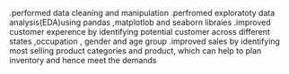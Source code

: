 .performed data cleaning and manipulation
.perfromed exploratoty  data analysis(EDA)using pandas ,matplotlob and seaborn libraies
.improved customer experence by identifying potential customer across different states ,occupation , gender and age group 
.improved sales by identifying most selling product categories and product, which can help to plan inventory and hence meet the demands
